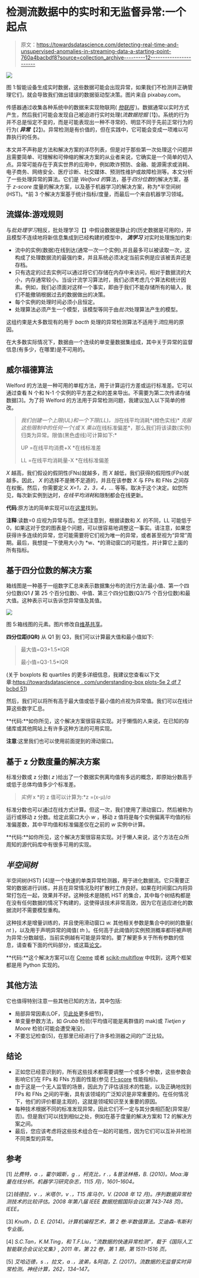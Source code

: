 # 检测流数据中的实时和无监督异常:一个起点

> 原文：<https://towardsdatascience.com/detecting-real-time-and-unsupervised-anomalies-in-streaming-data-a-starting-point-760a4bacbdf8?source=collection_archive---------12----------------------->

![](img/2c46469c319db91b3f92749a594e7318.png)

图 1:智能设备生成实时数据，这些数据可能会出现异常，如果我们不检测并正确管理它们，就会导致我们做出错误的数据驱动型决策。图片来自 pixabay.com。

传感器通过收集各种系统中的数据来实现物联网( [*物联网*](https://en.wikipedia.org/wiki/Internet_of_things) )。数据通常以实时方式产生，然后我们可能会发现自己被迫进行实时处理(*流数据挖掘* [1】)。系统的行为并不总是恒定不变的，而是可能表现出一种不寻常的、明显不同于先前正常行为的行为( ***异常***【2】)。异常检测是有价值的，但在实践中，它可能会变成一项难以可靠执行的任务。

本文并不声称是方法和解决方案的详尽列表，但是对于那些第一次处理这个问题并且需要简单、可理解和可伸缩的解决方案的从业者来说，它确实是一个简单的切入点。异常可能存在于真实世界的应用中，例如欺诈预防、金融、能源需求或消耗、电子商务、网络安全、医疗诊断、社交媒体、预测性维护或故障检测等。本文分析了一些处理异常的算法。它们是 *Welford 的*算法，基于*四分位数*的解决方案，基于 *z-score* 度量的解决方案，以及基于机器学习的解决方案，称为*半空间树(HST)。*前 3 个解决方案基于统计指标/度量，而最后一个来自机器学习领域。

## 流媒体:游戏规则

与*批处理学习*相反，批处理学习【】中假设数据是静止的(历史数据是可用的)，并且模型不连续地将新信息集成到已经构建的模型中， ***流学习*** 对实时处理施加约束:

*   流中的实例(数据)在线到达(通常一次一个实例),并且最多可以被读取一次，这构成了处理数据流的最强约束，并且系统必须决定当前实例是应该被丢弃还是存档。
*   只有选定的过去实例可以通过将它们存储在内存中来访问，相对于数据流的大小，内存通常较小。当设计流学习算法时，我们必须考虑几个算法和统计因素。例如，我们必须面对这样一个事实，即由于我们不能存储所有的输入，我们不能撤销根据过去的数据做出的决策。
*   每个实例的处理时间必须小且恒定。
*   处理算法必须产生一个模型，该模型等同于由*批次*处理算法产生的模型。

这组约束是大多数现有的用于 *bacth* 处理的异常检测算法不适用于*流*应用的原因。

在大多数实际情况下，数据由一个连续的单变量数据集组成，其中关于异常的监督信息(有多少，在哪里)是不可用的。

## 威尔福德算法

Welford 的方法是一种可用的单程方法，用于计算运行方差或运行标准差。它可以通过查看 N 个和 N-1 个实例的平方差之和的差来导出。不需要为第二次传递存储数据[3]。为了将 Welford 的方法用于异常检测问题，我建议加入以下简单的修改。

> *我们创建一个上限(UL)和一个下限(LL)。当*在线平均消耗*(橙色实线)* *克服这些限制中的任何一个(或* X *乘以*在线标准偏差*，那么我们将该读数(实例)归类为异常。限值(黑色虚线)可计算如下:*
> 
> UP =在线平均消费+X *在线标准差
> 
> LL =在线平均消耗量-X *在线标准偏差

*X* 越高，我们假设的假阴性(FNs)就越多，而 *X* 越低，我们获得的假阳性(FPs)就越多。因此， *X* 的选择不是微不足道的，并且在该参数 *X* 与 FPs 和 FNs 之间存在权衡。然后，你需要定义 *X=1，2，3，4，…* 等等。取决于这个决定。如您所见，每次新实例到达时，*在线平均消耗*和限制都会在线更新。

**代码**:原方法的简单实现可以在[这里](https://gist.github.com/alexalemi/2151722)找到。

**注释**:读数=0 应视为异常与否。您还注意到，根据读数和 *X.* 的不同，LL 可能低于 0，如果这对于您的图表是个问题，可以很容易地调整这一事实。请注意，如果您获得许多连续的异常，您可能需要将它们视为唯一的异常，或者甚至视为“异常”周期。最后，我想提一下使用大小为 *w、*的滑动窗口的可能性，并计算它上面的所有指标。

## 基于四分位数的解决方案

箱线图是一种基于一组数字汇总来表示数据集分布的流行方法:最小值、第一个四分位数(Q1 **/** 第 25 个百分位数)、中值、第三个四分位数(Q3/75 个百分位数)和最大值。这种表示可以告诉您异常值及其值。

![](img/bca990846359e0b8ab8e3f90ec5260d1.png)

图 5:箱线图的元素。图片修改自[维基共享](https://es.wikipedia.org/wiki/Archivo:Boxplot.svg)。

**四分位距(IQR)** 从 Q1 到 Q3，我们可以计算最大值和最小值如下:

> 最大值=Q3+1.5*IQR
> 
> 最小值=Q3-1.5*IQR

(关于 boxplots 和 quartiles 的更多详细信息，我建议您查看以下文章:[https://towardsdatascience . com/understanding-box plots-5e 2 df 7 bcbd 51](/understanding-boxplots-5e2df7bcbd51))

然后，我们可以将所有高于最大值或低于最小值的点视为异常值。我们可以在线计算这些数字汇总。

**代码:**如你所见，这个解决方案很容易实现。对于懒惰的人来说，在已知的存储库或其他网站上有许多这种方法的可用实现。

**注意**:这里我们也可以使用前面提到的滑动窗口。

## 基于 z 分数度量的解决方案

标准分数或 z 分数( *z* )给出了一个数据实例离均值有多远的概念，即原始分数高于或低于总体均值多少个标准差。

> *实例* x *的 z 值可以计算为:*z =(x-μ)/σ

标准分数也可以通过在线方式计算。但这一次，我们使用了滑动窗口，然后被称为运行或移动 z 分数。给定此窗口大小 *w* ，移动 z 值将是每个实例偏离平均值的标准偏差数，其中平均值和标准偏差仅在之前的 *w* 实例中计算。

**代码:**如你所见，这个解决方案很容易实现。对于懒人来说，这个方法在众所周知的源代码库中有很多可用的实现。

## *半空间树*

半空间树(HST) [4]是一个快速的单类异常检测器，用于进化数据流。它只需要正常的数据进行训练，并且在异常情况及时扩散时工作良好。如果在时间窗口内将异常打包在一起，效果并不好。这种技术是随机 HST 的集合，其中每个树结构都是在没有任何数据的情况下构建的，这使得该技术非常高效，因为它在适应进化的数据流时不需要模型重构。

这种技术是增量训练的，并且使用滑动窗口 *w.* 其他相关参数是集合中的树的数量( *nt* )，以及用于声明异常的阈值( *th* )。任何高于此阈值的实例预测概率都将被声明为异常:分数越低，当前实例越有可能是异常的。要了解更多关于所有参数的信息，请查看下面的代码部分，或这篇[论文](https://www.ijcai.org/Proceedings/11/Papers/254.pdf)。

**代码:**这个解决方案可以在 [Creme](https://creme-ml.github.io/generated/creme.anomaly.HalfSpaceTrees.html#creme.anomaly.HalfSpaceTrees) 或者 [scikit-multiflow](https://scikit-multiflow.github.io/scikit-multiflow/_autosummary/skmultiflow.anomaly_detection.HalfSpaceTrees.html) 中找到，这两个框架都是用 Python 实现的。

## 其他方法

它也值得特别注意一些其他已知的方法，其中包括:

*   局部异常因素(LOF，见[此处](https://scikit-learn.org/stable/modules/generated/sklearn.neighbors.LocalOutlierFactor.html)更多细节)，
*   单变量参数方法，如 *Grubb* 检验(平均值可能是离群值的 mak)或 *Tietjen y Moore* 检验(可能会遭受淹没)，
*   不要忘记检查[5]，在那里已经进行了许多检测器之间的广泛比较。

## 结论

*   正如您已经意识到的，所有这些技术都需要调整一个或多个参数，这些参数会影响它们在 FPs 和 FNs 方面的性能(参见 [F1-score](https://en.wikipedia.org/wiki/F1_score) 性能指标)。
*   由于这是一个无人监管的场景，因此为了评估该技术的性能，以及正确地找到 FPs 和 FNs 之间的平衡，具有该领域的广泛知识是非常重要的。在任何情况下，他们的评价都是主观的，这就是领域知识至关重要的原因。
*   每种技术根据不同的标准发现异常，因此它们不一定与其分类相匹配(异常是/否)。但是我们可以找到相似之处，例如在基于度量的解决方案和 T2 的解决方案之间。
*   最后，您应该考虑将这些技术组合在一起的可能性，因为它们可以互补并检测不同类型的异常。

## 参考

[1] *比费特，a .，霍尔姆斯，g .，柯克比，r .，&普法林格，B. (2010)。Moa:海量在线分析。机器学习研究杂志，11(5 月)，1601–1604。*

[2]*钱德拉，v .，米塔尔，v .，T15 库马尔，V. (2008 年 12 月)。序列数据异常检测技术的比较评估。2008 年第八届 IEEE 数据挖掘国际会议(第 743-748 页)。IEEE。*

[3] *Knuth，D. E. (2014)。计算机编程艺术，第 2 卷:半数值算法。艾迪森-韦斯利专业版。*

[4] *S.C.Tan，K.M.Ting，和 T.F.Liu，“流数据的快速异常检测”，载于《国际人工智能联合会议论文集》, 2011 年，第 22 卷，第 1 期，第 1511-1516 页。*

[5] *艾哈迈德，s .，拉文，a .，波弟，&阿迦，Z. (2017)。流数据的无监督实时异常检测。神经计算，262，134–147。*